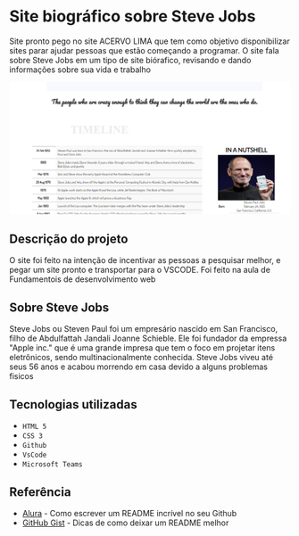 # Site biográfico sobre Steve Jobs
Site pronto pego no site ACERVO LIMA que tem como objetivo disponibilizar sites parar ajudar pessoas que estão começando a programar. O site fala sobre Steve Jobs em um tipo de site biórafico, revisando e dando informações sobre sua vida e trabalho

![Site](img/site.png)

## Descrição do projeto
O site foi feito na intenção de incentivar as pessoas a pesquisar melhor, e pegar um site pronto e transportar para o VSCODE. Foi feito na aula de Fundamentois de desenvolvimento web


## Sobre Steve Jobs
Steve Jobs ou Steven Paul foi um empresário nascido em San Francisco, filho de Abdulfattah Jandali Joanne Schieble. Ele foi fundador da empressa "Apple inc." que é uma grande impresa que tem o foco em projetar itens eletrônicos, sendo multinacionalmente conhecida. Steve Jobs viveu até seus 56 anos e acabou morrendo em casa devido a alguns problemas fisicos 

## Tecnologias utilizadas 
* ``HTML 5`` 
* ``CSS 3``
* ``Github``
* ``VsCode``
* ``Microsoft Teams``

## Referência
* [Alura](https://www.alura.com.br/artigos/escrever-bom-readme) - Como escrever um README incrível no seu Github
* [GitHub Gist](https://gist.github.com/lohhans/f8da0b147550df3f96914d3797e9fb89) - Dicas de como deixar um README melhor